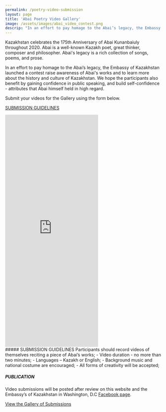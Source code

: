 ```yaml
---
permalink: /poetry-video-submission
layout: page
title: 'Abai Poetry Video Gallery'
image: /assets/images/abai_video_contest.png
descrip: "In an effort to pay homage to the Abai’s legacy, the Embassy of Kazakhstan launched a contest raise awareness of Abai's works and to learn more about the history and culture of Kazakhstan."
---
```

Kazakhstan celebrates the 175th Anniversary of Abai Kunanbaiuly throughout 2020. Abai is a well-known Kazakh poet, great thinker, composer and philosopher. Abai's legacy is a rich collection of songs, poems, and prose.

In an effort to pay homage to the Abai’s legacy, the Embassy of Kazakhstan launched a contest raise awareness of Abai's works and to learn more about the history and culture of Kazakhstan. We hope the participants also benefit by gaining confidence in public speaking, and build self-confidence - attributes that Abai himself held in high regard.

Submit your videos for the Gallery using the form below.

<a href="#rules">SUBMISSION GUIDELINES</a>

<iframe class="w-100" style="height:750px; border-width: 0px;" src="https://abai-messagecenter.web.app/embed/form/poetry"></iframe>

<div id="rules"></div>
##### SUBMISSION GUIDELINES
Participants should record videos of themselves reciting a piece of Abai’s works;
- Video duration - no more than two minutes;
- Languages – Kazakh or English;
- Background music and national costume are encouraged; 
- All forms of creativity will be accepted;
 
##### PUBLICATION
Video submissions will be posted after review on this website and the Embassy’s of Kazakhstan in Washington, D.C [Facebook page](https://www.facebook.com/pg/KazakhEmbassyDC/).

[View the Gallery of Submissions](/poetry-contest-gallery)